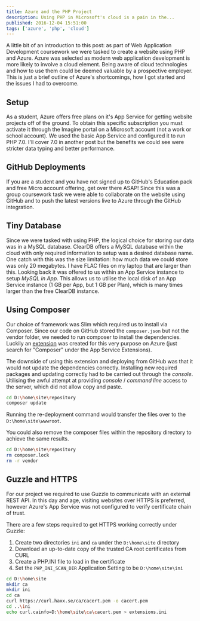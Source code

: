 ```yaml
---
title: Azure and the PHP Project
description: Using PHP in Microsoft's cloud is a pain in the...
published: 2016-12-04 15:51:00
tags: ['azure', 'php', 'cloud']
---
```


A little bit of an introduction to this post: as part of Web Application Development coursework we were tasked to create a website using PHP and Azure.
Azure was selected as modern web application development is more likely to involve a cloud element.
Being aware of cloud technologies and how to use them could be deemed valuable by a prospective employer.
This is just a brief outline of Azure's shortcomings, how I got started and the issues I had to overcome.

## Setup

As a student, Azure offers free plans on it's App Service for getting website projects off of the ground.
To obtain this specific subscription you must activate it through the Imagine portal on a Microsoft account (not a work or school account).
We used the basic App Service and configured it to run PHP 7.0. I'll cover 7.0 in another post but the benefits we could see were stricter data typing and better performance.

## GitHub Deployments

If you are a student and you have not signed up to GitHub's Education pack and free Micro account offering, get over there ASAP!
Since this was a group coursework task we were able to collaborate on the website using GitHub and to push the latest versions live to Azure through the GitHub integration.

## Tiny Database

Since we were tasked with using PHP, the logical choice for storing our data was in a MySQL database.
ClearDB offers a MySQL database within the cloud with only required information to setup was a desired database name.
One catch with this was the size limitation: how much data we could store was only 20 megabytes. I have FLAC files on my laptop that are larger than this.
Looking back it was offered to us within an App Service instance to setup _MySQL in App_.
This allows us to utilise the local disk of an App Service instance (1 GB per App, but 1 GB per Plan), which is many times larger than the free ClearDB instance.

## Using Composer

Our choice of framework was Slim which required us to install via Composer.
Since our code on GitHub stored the `composer.json` but not the vendor folder, we needed to run composer to install the dependencies.
Luckily an [extension][2] was created for this very purpose on Azure (just search for "Composer" under the App Service Extensions).

The downside of using this extension and deploying from GitHub was that it would not update the dependencies correctly.
Installing new required packages and updating correctly had to be carried out through the _console_.
Utilising the awful attempt at providing _console_ / _command line_ access to the server, which did not allow copy and paste.

``` bash
cd D:\home\site\repository
composer update
```

Running the re-deployment command would transfer the files over to the `D:\home\site\wwwroot`.

You could also remove the composer files within the repository directory to achieve the same results.

``` bash
cd D:\home\site\repository
rm composer.lock
rm -r vendor
```

## Guzzle and HTTPS

For our project we required to use Guzzle to communicate with an external REST API.
In this day and age, visiting websites over HTTPS is preferred, however Azure's App Service was not configured to verify certificate chain of trust.

There are a few steps required to get HTTPS working correctly under Guzzle:

1. Create two directories `ini` and `ca` under the `D:\home\site` directory
2. Download an up-to-date copy of the trusted CA root certificates from CURL
3. Create a PHP.INI file to load in the certificate
4. Set the `PHP_INI_SCAN_DIR` Application Setting to be `D:\home\site\ini`


``` bash
cd D:\home\site
mkdir ca
mkdir ini
cd ca
curl https://curl.haxx.se/ca/cacert.pem -o cacert.pem
cd ..\ini
echo curl.cainfo=D:\home\site\ca\cacert.pem > extensions.ini
```

[2]: https://github.com/SyntaxC4-MSFT/ComposerExtension
